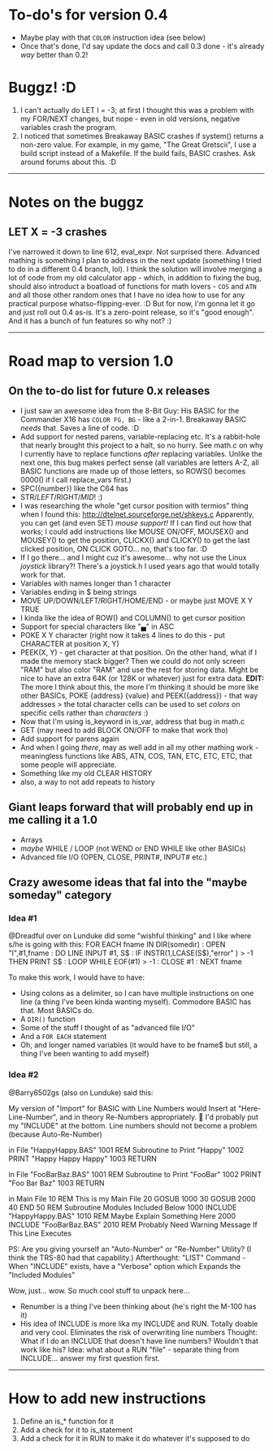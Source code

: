 # To-do's for version 0.4

* Maybe play with that `COLOR` instruction idea (see below)
* Once that's done, I'd say update the docs and call 0.3 done - it's already *way* better than 0.2!

# Buggz! :D

1. I can't actually do LET I = -3; at first I thought this was a problem with my FOR/NEXT changes, but nope - even in old versions, negative variables crash the program.
2. I noticed that sometimes Breakaway BASIC crashes if system() returns a non-zero value.  For example, in my game, "The Great Gretscii", I use a build script instead of a Makefile.  If the build fails, BASIC crashes.  Ask around forums about this. :D

-----------------------------------------------------------------------------------------------------------------------

# Notes on the buggz

## LET X = -3 crashes

I've narrowed it down to line 612, eval_expr.  Not surprised there.  Advanced mathing is something I plan to address in the next update (something I tried to do in a different 0.4 branch, lol).  I think the solution will involve merging a lot of code from my old calculator app - which, in addition to fixing the bug, should also introduct a boatload of functions for math lovers - `COS` and `ATN` and all those other random ones that I have no idea how to use for any practical purpose whatso-flipping-ever. :D
But for now, I'm gonna let it go and just roll out 0.4 as-is.  It's a zero-point release, so it's "good enough".  And it has a bunch of fun features so why not? :)


-----------------------------------------------------------------------------------------------------------------------

# Road map to version 1.0

## On the to-do list for future 0.x releases

* I just saw an awesome idea from the 8-Bit Guy: His BASIC for the Commander X16 has `COLOR FG, BG` - like a 2-in-1.  Breakaway BASIC _needs_ that.  Saves a line of code. :D
* Add support for nested parens, variable-replacing etc.  It's a rabbit-hole that nearly brought this project to a halt, so no hurry.  See math.c on why I currently have to replace functions _after_ replacing variables.  Unlike the next one, this bug makes perfect sense (all variables are letters A-Z, all BASIC functions are made up of those letters, so ROWS() becomes 0000() if I call replace_vars first.)
* SPC({number}) like the C64 has
* STR$/LEFT$/RIGHT$/MID$! :)
* I was researching the whole "get cursor position with termios" thing when I found this:
	http://dtelnet.sourceforge.net/shkeys.c
  Apparently, you can get (and even SET) *mouse support!*  If I can find out how that works; I could add instructions like MOUSE ON/OFF, MOUSEX() and MOUSEY() to get the position, CLICKX() and CLICKY() to get the last clicked position, ON CLICK GOTO... no, that's too far. :D
* If I go there... and I might cuz it's awesome... why not use the Linux *joystick* library?!  There's a joystick.h I used years ago that would totally work for that.
* Variables with names longer than 1 character
* Variables ending in $ being strings
* MOVE UP/DOWN/LEFT/RIGHT/HOME/END - or maybe just MOVE X Y TRUE
* I kinda like the idea of ROW() and COLUMN() to get cursor position
* Support for special characters like "▄" in ASC
* POKE X Y character (right now it takes 4 lines to do this - put CHARACTER at position X, Y)
* PEEK(X, Y) - get character at that position.  On the other hand, what if I made the memory stack bigger?  Then we could do not only screen "RAM" but also color "RAM" and use the rest for storing data.  Might be nice to have an extra 64K (or 128K or whatever) just for extra data.
	**EDIT:** The more I think about this, the more I'm thinking it should be more like other BASICs, POKE {address} {value} and PEEK({address}) - that way addresses > the total character cells can be used to set *colors* on specific cells rather than *characters* :)
* Now that I'm using is_keyword in is_var, address that bug in math.c
* GET (may need to add BLOCK ON/OFF to make that work tho)
* Add support for parens again
* And when I going *there*, may as well add in all my other mathing work - meaningless functions like ABS, ATN, COS, TAN, ETC, ETC, ETC, that some people will appreciate.
* Something like my old CLEAR HISTORY
* also, a way to not add repeats to history


## Giant leaps forward that will probably end up in me calling it a 1.0

* Arrays
* _maybe_ WHILE / LOOP (not WEND or END WHILE like other BASICs)
* Advanced file I/O (OPEN, CLOSE, PRINT#, INPUT# etc.)

## Crazy awesome ideas that fal into the "maybe someday" category

### Idea #1

@Dreadful over on Lunduke did some "wishful thinking" and I like where s/he is going with this:
FOR EACH fname IN DIR(somedir) : OPEN "I",#1,fname : DO LINE INPUT #1, S$ : IF INSTR(1,LCASE(S$),"error" ) > -1 THEN PRINT S$ : LOOP WHILE EOF(#1) > -1 : CLOSE #1 : NEXT fname

To make this work, I would have to have:

* Using colons as a delimiter, so I can have multiple instructions on one line (a thing I've been kinda wanting myself).  Commodore BASIC has that.  Most BASICs do.
* A `DIR()` function
* Some of the stuff I thought of as "advanced file I/O"
* And a `FOR EACH` statement
* Oh, and longer named variables (it would have to be fname$ but still, a thing I've been wanting to add myself)

### Idea #2

@Barry6502gs (also on Lunduke) said this:

My version of "Import" for BASIC with Line Numbers would Insert at "Here-Line-Number", and in theory Re-Numbers appropriately. 🤔 I'd probably put my "INCLUDE" at the bottom. Line numbers should not become a problem (because Auto-Re-Number)

in File "HappyHappy.BAS"
1001 REM Subroutine to Print "Happy"
1002 PRINT "Happy Happy Happy"
1003 RETURN

in File "FooBarBaz.BAS"
1001 REM Subroutine to Print "FooBar"
1002 PRINT "Foo Bar Baz"
1003 RETURN

in Main File
10 REM This is my Main File
20 GOSUB 1000
30 GOSUB 2000
40 END
50 REM Subroutine Modules Included Below
1000 INCLUDE "HappyHappy.BAS"
1010 REM Maybe Explain Something Here
2000 INCLUDE "FooBarBaz.BAS"
2010 REM Probably Need Warning Message If This Line Executes

PS: Are you giving yourself an "Auto-Number" or "Re-Number" Utility? (I think the TRS-80 had that capability.)
Afterthought: "LIST" Command - When "INCLUDE" exists, have a "Verbose" option which Expands the "Included Modules"

Wow, just... wow.  So much cool stuff to unpack here...

* Renumber is a thing I've been thinking about (he's right the M-100 has it)
* His idea of INCLUDE is more lika my INCLUDE and RUN. Totally doable and very cool.  Eliminates the risk of overwriting line numbers
	Thought: What if I do an INCLUDE that doesn't have line numbers?  Wouldn't that work like his?
	Idea: what about a RUN "file" - separate thing from INCLUDE... answer my first question first.


------------------------------------------------------------------------------------------------------------

# How to add new instructions

1. Define an is_* function for it
2. Add a check for it to is_statement
3. Add a check for it in RUN to make it do whatever it's supposed to do
